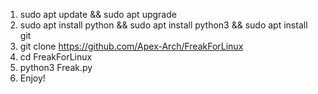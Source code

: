 1. sudo apt update && sudo apt upgrade
2. sudo apt install python && sudo apt install python3 && sudo apt install git
3. git clone https://github.com/Apex-Arch/FreakForLinux
4. cd FreakForLinux
5. python3 Freak.py
6. Enjoy!
